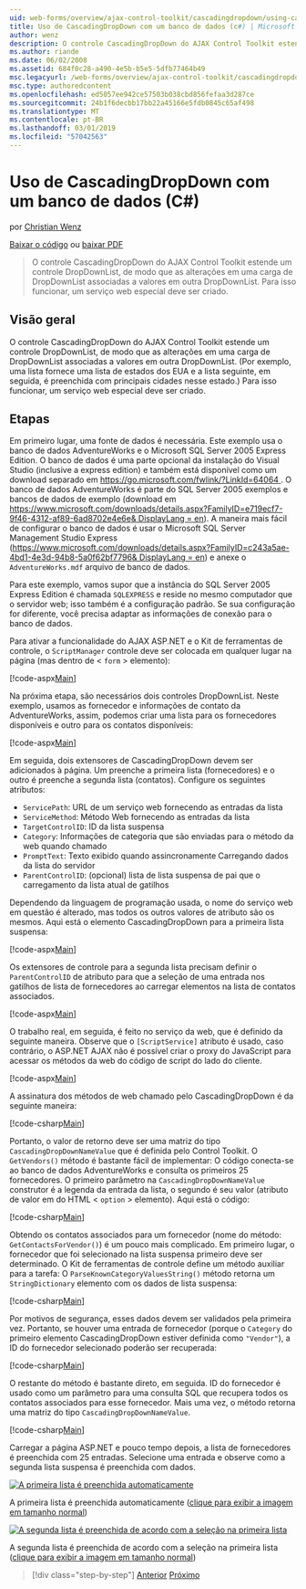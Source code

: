 ```yaml
---
uid: web-forms/overview/ajax-control-toolkit/cascadingdropdown/using-cascadingdropdown-with-a-database-cs
title: Uso de CascadingDropDown com um banco de dados (c#) | Microsoft Docs
author: wenz
description: O controle CascadingDropDown do AJAX Control Toolkit estende um controle DropDownList, de modo que as alterações em uma carga de DropDownList associado valores em anoth...
ms.author: riande
ms.date: 06/02/2008
ms.assetid: 684f0c28-a490-4e5b-b5e5-5dfb77464b49
msc.legacyurl: /web-forms/overview/ajax-control-toolkit/cascadingdropdown/using-cascadingdropdown-with-a-database-cs
msc.type: authoredcontent
ms.openlocfilehash: ed5057ee942ce57503b038cbd856fefaa3d287ce
ms.sourcegitcommit: 24b1f6decbb17bb22a45166e5fdb0845c65af498
ms.translationtype: MT
ms.contentlocale: pt-BR
ms.lasthandoff: 03/01/2019
ms.locfileid: "57042563"
---
```

<a name="using-cascadingdropdown-with-a-database-c"></a>Uso de CascadingDropDown com um banco de dados (C#)
====================
por [Christian Wenz](https://github.com/wenz)

[Baixar o código](http://download.microsoft.com/download/9/0/7/907760b1-2c60-4f81-aeb6-ca416a573b0d/cascadingdropdown1.cs.zip) ou [baixar PDF](http://download.microsoft.com/download/2/d/c/2dc10e34-6983-41d4-9c08-f78f5387d32b/cascadingdropdown1CS.pdf)

> O controle CascadingDropDown do AJAX Control Toolkit estende um controle DropDownList, de modo que as alterações em uma carga de DropDownList associadas a valores em outra DropDownList. Para isso funcionar, um serviço web especial deve ser criado.


## <a name="overview"></a>Visão geral

O controle CascadingDropDown do AJAX Control Toolkit estende um controle DropDownList, de modo que as alterações em uma carga de DropDownList associadas a valores em outra DropDownList. (Por exemplo, uma lista fornece uma lista de estados dos EUA e a lista seguinte, em seguida, é preenchida com principais cidades nesse estado.) Para isso funcionar, um serviço web especial deve ser criado.

## <a name="steps"></a>Etapas

Em primeiro lugar, uma fonte de dados é necessária. Este exemplo usa o banco de dados AdventureWorks e o Microsoft SQL Server 2005 Express Edition. O banco de dados é uma parte opcional da instalação do Visual Studio (inclusive a express edition) e também está disponível como um download separado em [ https://go.microsoft.com/fwlink/?LinkId=64064 ](https://go.microsoft.com/fwlink/?LinkId=64064). O banco de dados AdventureWorks é parte do SQL Server 2005 exemplos e bancos de dados de exemplo (download em [ https://www.microsoft.com/downloads/details.aspx?FamilyID=e719ecf7-9f46-4312-af89-6ad8702e4e6e&amp; DisplayLang = en](https://www.microsoft.com/downloads/details.aspx?FamilyID=e719ecf7-9f46-4312-af89-6ad8702e4e6e&amp;DisplayLang=en)). A maneira mais fácil de configurar o banco de dados é usar o Microsoft SQL Server Management Studio Express ([https://www.microsoft.com/downloads/details.aspx?FamilyID=c243a5ae-4bd1-4e3d-94b8-5a0f62bf7796&amp; DisplayLang = en](https://www.microsoft.com/downloads/details.aspx?FamilyID=c243a5ae-4bd1-4e3d-94b8-5a0f62bf7796&amp;DisplayLang=en)) e anexe o `AdventureWorks.mdf` arquivo de banco de dados.

Para este exemplo, vamos supor que a instância do SQL Server 2005 Express Edition é chamada `SQLEXPRESS` e reside no mesmo computador que o servidor web; isso também é a configuração padrão. Se sua configuração for diferente, você precisa adaptar as informações de conexão para o banco de dados.

Para ativar a funcionalidade do AJAX ASP.NET e o Kit de ferramentas de controle, o `ScriptManager` controle deve ser colocada em qualquer lugar na página (mas dentro de &lt; `form` &gt; elemento):

[!code-aspx[Main](using-cascadingdropdown-with-a-database-cs/samples/sample1.aspx)]

Na próxima etapa, são necessários dois controles DropDownList. Neste exemplo, usamos as fornecedor e informações de contato da AdventureWorks, assim, podemos criar uma lista para os fornecedores disponíveis e outro para os contatos disponíveis:

[!code-aspx[Main](using-cascadingdropdown-with-a-database-cs/samples/sample2.aspx)]

Em seguida, dois extensores de CascadingDropDown devem ser adicionados à página. Um preenche a primeira lista (fornecedores) e o outro é preenche a segunda lista (contatos). Configure os seguintes atributos:

- `ServicePath`: URL de um serviço web fornecendo as entradas da lista
- `ServiceMethod`: Método Web fornecendo as entradas da lista
- `TargetControlID`: ID da lista suspensa
- `Category`: Informações de categoria que são enviadas para o método da web quando chamado
- `PromptText`: Texto exibido quando assincronamente Carregando dados da lista do servidor
- `ParentControlID`: (opcional) lista de lista suspensa de pai que o carregamento da lista atual de gatilhos

Dependendo da linguagem de programação usada, o nome do serviço web em questão é alterado, mas todos os outros valores de atributo são os mesmos. Aqui está o elemento CascadingDropDown para a primeira lista suspensa:

[!code-aspx[Main](using-cascadingdropdown-with-a-database-cs/samples/sample3.aspx)]

Os extensores de controle para a segunda lista precisam definir o `ParentControlID` de atributo para que a seleção de uma entrada nos gatilhos de lista de fornecedores ao carregar elementos na lista de contatos associados.

[!code-aspx[Main](using-cascadingdropdown-with-a-database-cs/samples/sample4.aspx)]

O trabalho real, em seguida, é feito no serviço da web, que é definido da seguinte maneira. Observe que o `[ScriptService]` atributo é usado, caso contrário, o ASP.NET AJAX não é possível criar o proxy do JavaScript para acessar os métodos da web do código de script do lado do cliente.

[!code-aspx[Main](using-cascadingdropdown-with-a-database-cs/samples/sample5.aspx)]

A assinatura dos métodos de web chamado pelo CascadingDropDown é da seguinte maneira:

[!code-csharp[Main](using-cascadingdropdown-with-a-database-cs/samples/sample6.cs)]

Portanto, o valor de retorno deve ser uma matriz do tipo `CascadingDropDownNameValue` que é definida pelo Control Toolkit. O `GetVendors()` método é bastante fácil de implementar: O código conecta-se ao banco de dados AdventureWorks e consulta os primeiros 25 fornecedores. O primeiro parâmetro na `CascadingDropDownNameValue` construtor é a legenda da entrada da lista, o segundo é seu valor (atributo de valor em do HTML &lt; `option` &gt; elemento). Aqui está o código:

[!code-csharp[Main](using-cascadingdropdown-with-a-database-cs/samples/sample7.cs)]

Obtendo os contatos associados para um fornecedor (nome do método: `GetContactsForVendor()`) é um pouco mais complicado. Em primeiro lugar, o fornecedor que foi selecionado na lista suspensa primeiro deve ser determinado. O Kit de ferramentas de controle define um método auxiliar para a tarefa: O `ParseKnownCategoryValuesString()` método retorna um `StringDictionary` elemento com os dados de lista suspensa:

[!code-csharp[Main](using-cascadingdropdown-with-a-database-cs/samples/sample8.cs)]

Por motivos de segurança, esses dados devem ser validados pela primeira vez. Portanto, se houver uma entrada de fornecedor (porque o `Category` do primeiro elemento CascadingDropDown estiver definida como `"Vendor"`), a ID do fornecedor selecionado poderão ser recuperada:

[!code-csharp[Main](using-cascadingdropdown-with-a-database-cs/samples/sample9.cs)]

O restante do método é bastante direto, em seguida. ID do fornecedor é usado como um parâmetro para uma consulta SQL que recupera todos os contatos associados para esse fornecedor. Mais uma vez, o método retorna uma matriz do tipo `CascadingDropDownNameValue`.

[!code-csharp[Main](using-cascadingdropdown-with-a-database-cs/samples/sample10.cs)]

Carregar a página ASP.NET e pouco tempo depois, a lista de fornecedores é preenchida com 25 entradas. Selecione uma entrada e observe como a segunda lista suspensa é preenchida com dados.


[![A primeira lista é preenchida automaticamente](using-cascadingdropdown-with-a-database-cs/_static/image2.png)](using-cascadingdropdown-with-a-database-cs/_static/image1.png)

A primeira lista é preenchida automaticamente ([clique para exibir a imagem em tamanho normal](using-cascadingdropdown-with-a-database-cs/_static/image3.png))


[![A segunda lista é preenchida de acordo com a seleção na primeira lista](using-cascadingdropdown-with-a-database-cs/_static/image5.png)](using-cascadingdropdown-with-a-database-cs/_static/image4.png)

A segunda lista é preenchida de acordo com a seleção na primeira lista ([clique para exibir a imagem em tamanho normal](using-cascadingdropdown-with-a-database-cs/_static/image6.png))

> [!div class="step-by-step"]
> [Anterior](filling-a-list-using-cascadingdropdown-cs.md)
> [Próximo](presetting-list-entries-with-cascadingdropdown-cs.md)
